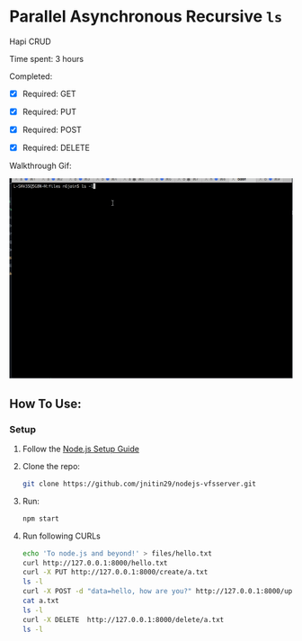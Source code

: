 # Parallel Asynchronous Recursive `ls`

Hapi CRUD

Time spent: 3 hours

Completed:

* [x] Required: GET
* [x] Required: PUT
* [x] Required: POST
* [x] Required: DELETE


Walkthrough Gif:

![Video Walkthrough](hapi-crud-walkthru.gif)


## How To Use:

### Setup

1. Follow the [Node.js Setup Guide](http://guides.codepath.com/nodejs/Setup)
1. Clone the repo:

    ```bash
    git clone https://github.com/jnitin29/nodejs-vfsserver.git
    ```


1. Run:

    ```bash
    npm start
    ```
2. Run following CURLs

    ```bash
    echo 'To node.js and beyond!' > files/hello.txt
    curl http://127.0.0.1:8000/hello.txt
    curl -X PUT http://127.0.0.1:8000/create/a.txt
    ls -l
    curl -X POST -d "data=hello, how are you?" http://127.0.0.1:8000/update/a.txt
    cat a.txt
    ls -l
    curl -X DELETE  http://127.0.0.1:8000/delete/a.txt
    ls -l    
    ```
